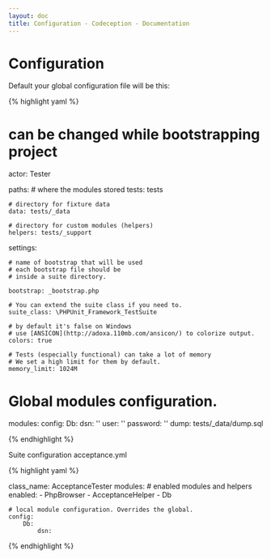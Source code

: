 ```yaml
---
layout: doc
title: Configuration - Codeception - Documentation
---
```


# Configuration

Default your global configuration file will be this:

{% highlight yaml %}

# can be changed while bootstrapping project
actor: Tester 

paths:
    # where the modules stored
    tests: tests

    # directory for fixture data    
    data: tests/_data

    # directory for custom modules (helpers)
    helpers: tests/_support

settings:

    # name of bootstrap that will be used
    # each bootstrap file should be 
    # inside a suite directory.

    bootstrap: _bootstrap.php

    # You can extend the suite class if you need to.
    suite_class: \PHPUnit_Framework_TestSuite

    # by default it's false on Windows
    # use [ANSICON](http://adoxa.110mb.com/ansicon/) to colorize output.
    colors: true

    # Tests (especially functional) can take a lot of memory
    # We set a high limit for them by default.
    memory_limit: 1024M


# Global modules configuration.    
modules:
    config:
        Db:
            dsn: ''
            user: ''
            password: ''
            dump: tests/_data/dump.sql

{% endhighlight %}

Suite configuration acceptance.yml

{% highlight yaml %}

class_name: AcceptanceTester
modules:
    # enabled modules and helpers
    enabled:
        - PhpBrowser
        - AcceptanceHelper
        - Db

    # local module configuration. Overrides the global.        
    config:
        Db:
            dsn:

{% endhighlight %}
